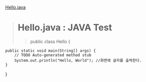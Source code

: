 [Hello.java](HEllo.java)

># Hello.java : JAVA Test
>> public class Hello {

	public static void main(String[] args) {
		// TODO Auto-generated method stub
		System.out.println("Hello, World"); //화면에 글자를 출력한다.
	}

}